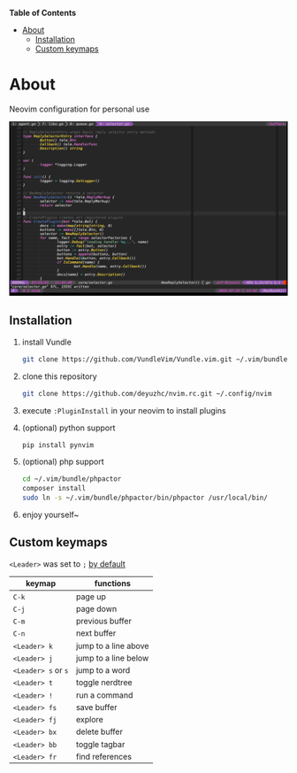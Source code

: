 <!-- markdown-toc start - Don't edit this section. Run M-x markdown-toc-refresh-toc -->
**Table of Contents**

- [About](#about)
    - [Installation](#installation)
    - [Custom keymaps](#custom-keymaps)

<!-- markdown-toc end -->

# About

Neovim configuration for personal use

![ScreenShot](screenshot.png)

## Installation

1. install Vundle
   ```sh
   git clone https://github.com/VundleVim/Vundle.vim.git ~/.vim/bundle/Vundle.vim
   ```

2. clone this repository
   ```sh
   git clone https://github.com/deyuzhc/nvim.rc.git ~/.config/nvim
   ```

3. execute `:PluginInstall` in your neovim to install plugins

4. (optional) python support

    ```sh
    pip install pynvim
    ```

5. (optional) php support

    ```sh
    cd ~/.vim/bundle/phpactor
    composer install
    sudo ln -s ~/.vim/bundle/phpactor/bin/phpactor /usr/local/bin/
    ```

6. enjoy yourself~


## Custom keymaps

`<Leader>` was set to `;` [by default](custom/extensions.vim)

| keymap              | functions            |
|---------------------|----------------------|
| `C-k`               | page up              |
| `C-j`               | page down            |
| `C-m`               | previous buffer      |
| `C-n`               | next buffer          |
| `<Leader> k`        | jump to a line above |
| `<Leader> j`        | jump to a line below |
| `<Leader> s` or `s` | jump to a word       |
| `<Leader> t`        | toggle nerdtree      |
| `<Leader> !`        | run a command        |
| `<Leader> fs`       | save buffer          |
| `<Leader> fj`       | explore              |
| `<Leader> bx`       | delete buffer        |
| `<Leader> bb`       | toggle tagbar        |
| `<Leader> fr`       | find references      |
